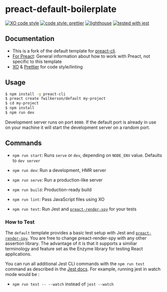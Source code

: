 # preact-default-boilerplate

[![XO code style](https://img.shields.io/badge/code_style-XO-5ed9c7.svg)](https://github.com/xojs/xo)
[![code style: prettier](https://img.shields.io/badge/code_style-prettier-ff69b4.svg?style=flat-square)](https://github.com/prettier/prettier)
[![lighthouse](https://img.shields.io/badge/lighthouse-100%2F100-brightgreen.svg)](https://github.com/GoogleChrome/lighthouse)
[![tested with jest](https://img.shields.io/badge/tested_with-jest-99424f.svg)](https://github.com/facebook/jest)

## Documentation
- This is a fork of the default template for [preact-cli](https://github.com/developit/preact-cli).
- [For Preact](https://preactjs.com/): General information about how to work with Preact, not specific to this template
- [XO](https://github.com/xojs/xo) & [Prettier](https://prettier.io/) for code style/linting


## Usage

``` bash
$ npm install -g preact-cli
$ preact create fwilkerson/default my-project
$ cd my-project
$ npm install
$ npm run dev
```

Development server runs on port `8080`. If the default port is already in use on your machine it will start the development server on a random port.

## Commands

- `npm run start`: Runs `serve` or `dev`, depending on `NODE_ENV` value. Defaults to `dev server`

- `npm run dev`: Run a development, HMR server

- `npm run serve`: Run a production-like server

- `npm run build`: Production-ready build

- `npm run lint`: Pass JavaScript files using XO

- `npm run test`: Run Jest and [`preact-render-spy`](https://github.com/mzgoddard/preact-render-spy) for your tests

### How to Test

The `default` template provides a basic test setup with Jest and [`preact-render-spy`](https://github.com/mzgoddard/preact-render-spy). You are free to change preact-render-spy with any other assertion library. The advantage of it is that it supports a similiar terminology and feature set as the Enzyme library for testing React applications.

You can run all additional Jest CLI commands with the `npm run test` command as described in the [Jest docs](https://facebook.github.io/jest/docs/en/cli.html#using-with-npm-scripts). For example, running jest in watch mode would be :

- `npm run test -- --watch` instead of  `jest --watch `